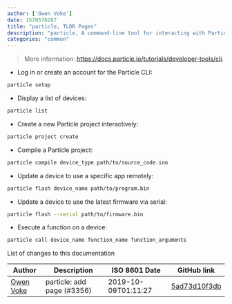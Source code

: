```yaml
---
author: ['Owen Voke']
date: 1570576287
title: "particle, TLDR Pages"
description: "particle, A command-line tool for interacting with Particle devices."
categories: "common"
---
```

> More information: <https://docs.particle.io/tutorials/developer-tools/cli>.

- Log in or create an account for the Particle CLI:

```bash
particle setup
```

- Display a list of devices:

```bash
particle list
```

- Create a new Particle project interactively:

```bash
particle project create
```

- Compile a Particle project:

```bash
particle compile device_type path/to/source_code.ino
```

- Update a device to use a specific app remotely:

```bash
particle flash device_name path/to/program.bin
```

- Update a device to use the latest firmware via serial:

```bash
particle flash --serial path/to/firmware.bin
```

- Execute a function on a device:

```bash
particle call device_name function_name function_arguments
```
List of changes to this documentation


Author | Description | ISO 8601 Date | GitHub link
------|-----|-----|-----
[Owen Voke](mailto:owzie123@gmail.com) | particle: add page (#3356) | 2019-10-09T01:11:27 | [5ad73d10f3db](https://github.com/tldr-pages/tldr/commit/5ad73d10f3db7818f39c8edb7635587d5bcd142f)

